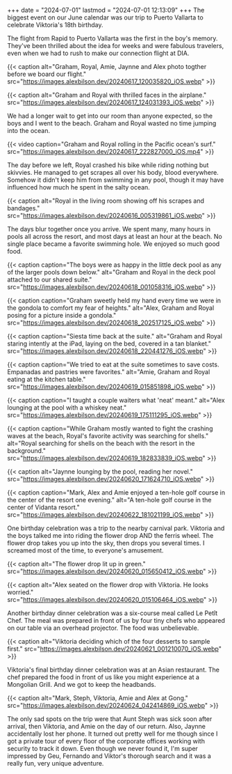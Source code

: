 +++
date = "2024-07-01"
lastmod = "2024-07-01 12:13:09"
+++
The biggest event on our June calendar was our trip to Puerto Vallarta to celebrate Viktoria's 18th birthday.

The flight from Rapid to Puerto Vallarta was the first in the boy's memory. They've been thrilled about the idea for weeks and were fabulous travelers, even when we had to rush to make our connection flight at DIA.

{{< caption alt="Graham, Royal, Amie, Jaynne and Alex photo togther before we board our flight." src="https://images.alexbilson.dev/20240617_120035820_iOS.webp" >}}

{{< caption alt="Graham and Royal with thrilled faces in the airplane." src="https://images.alexbilson.dev/20240617_124031393_iOS.webp" >}}

We had a longer wait to get into our room than anyone expected, so the boys and I went to the beach. Graham and Royal wasted no time jumping into the ocean.

{{< video caption="Graham and Royal rolling in the Pacific ocean's surf." src="https://images.alexbilson.dev/20240617_222827000_iOS.mp4" >}}

The day before we left, Royal crashed his bike while riding nothing but skivvies. He managed to get scrapes all over his body, blood everywhere. Somehow it didn't keep him from swimming in any pool, though it may have influenced how much he spent in the salty ocean.

{{< caption alt="Royal in the living room showing off his scrapes and bandages." src="https://images.alexbilson.dev/20240616_005319861_iOS.webp" >}}

The days blur together once you arrive. We spent many, many hours in pools all across the resort, and most days at least an hour at the beach. No single place became a favorite swimming hole. We enjoyed so much good food.

{{< caption caption="The boys were as happy in the little deck pool as any of the larger pools down below." alt="Graham and Royal in the deck pool attached to our shared suite." src="https://images.alexbilson.dev/20240618_001058316_iOS.webp" >}}

{{< caption caption="Graham sweetly held my hand every time we were in the gondola to comfort my fear of heights." alt="Alex, Graham and Royal posing for a picture inside a gondola." src="https://images.alexbilson.dev/20240618_202517125_iOS.webp" >}}

{{< caption caption="Siesta time back at the suite." alt="Graham and Royal staring intently at the iPad, laying on the bed, covered in a tan blanket." src="https://images.alexbilson.dev/20240618_220441276_iOS.webp" >}}

{{< caption caption="We tried to eat at the suite sometimes to save costs. Empanadas and pastries were favorites." alt="Amie, Graham and Royal eating at the kitchen table." src="https://images.alexbilson.dev/20240619_015851898_iOS.webp" >}}

{{< caption caption="I taught a couple waiters what 'neat' meant." alt="Alex lounging at the pool with a whiskey neat." src="https://images.alexbilson.dev/20240619_175111295_iOS.webp" >}}

{{< caption caption="While Graham mostly wanted to fight the crashing waves at the beach, Royal's favorite activity was searching for shells." alt="Royal searching for shells on the beach with the resort in the background." src="https://images.alexbilson.dev/20240619_182833839_iOS.webp" >}}

{{< caption alt="Jaynne lounging by the pool, reading her novel." src="https://images.alexbilson.dev/20240620_171624710_iOS.webp" >}}

{{< caption caption="Mark, Alex and Amie enjoyed a ten-hole golf course in the center of the resort one evening." alt="A ten-hole golf course in the center of Vidanta resort." src="https://images.alexbilson.dev/20240622_181021199_iOS.webp" >}}

One birthday celebration was a trip to the nearby carnival park. Viktoria and the boys talked me into riding the flower drop AND the ferris wheel. The flower drop takes you up into the sky, then drops you several times. I screamed most of the time, to everyone's amusement.

{{< caption alt="The flower drop lit up in green." src="https://images.alexbilson.dev/20240620_015650412_iOS.webp" >}}

{{< caption alt="Alex seated on the flower drop with Viktoria. He looks worried." src="https://images.alexbilson.dev/20240620_015106464_iOS.webp" >}}

Another birthday dinner celebration was a six-course meal called Le Petît Chef. The meal was prepared in front of us by four tiny chefs who appeared on our table via an overhead projector. The food was unbelievable.

{{< caption alt="Viktoria deciding which of the four desserts to sample first." src="https://images.alexbilson.dev/20240621_001210070_iOS.webp" >}}

Viktoria's final birthday dinner celebration was at an Asian restaurant. The chef prepared the food in front of us like you might experience at a Mongolian Grill. And we got to keep the headbands.

{{< caption alt="Mark, Steph, Viktoria, Amie and Alex at Gong." src="https://images.alexbilson.dev/20240624_042414869_iOS.webp" >}}

The only sad spots on the trip were that Aunt Steph was sick soon after arrival, then Viktoria, and Amie on the day of our return. Also, Jaynne accidentally lost her phone. It turned out pretty well for me though since I got a private tour of every floor of the corporate offices working with security to track it down. Even though we never found it, I'm super impressed by Geu, Fernando and Viktor's thorough search and it was a really fun, very unique adventure.
